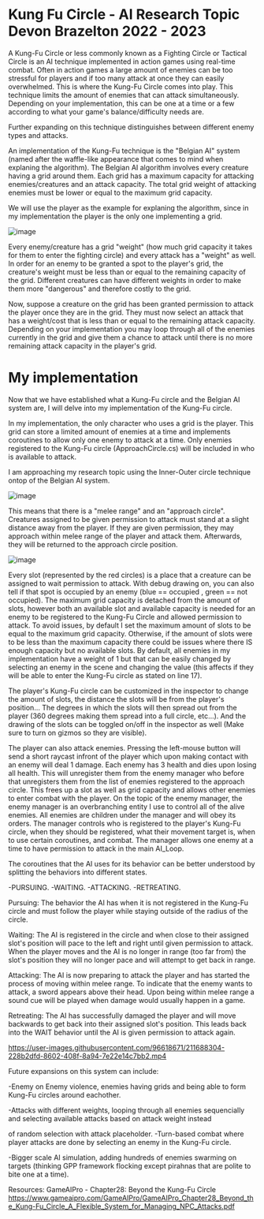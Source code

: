 # Kung Fu Circle - AI Research Topic Devon Brazelton 2022 - 2023

A Kung-Fu Circle or less commonly known as a Fighting Circle or Tactical Circle is an AI technique implemented in action games using real-time combat. 
Often in action games a large amount of enemies can be too stressful for players and if too many attack at once they can easily overwhelmed. This is where the
Kung-Fu Circle comes into play. This technique limits the amount of enemies that can attack simultaneously. Depending on your implementation, this can be one at a time or a few according to what your game's balance/difficulty needs are. 

Further expanding on this technique distinguishes between different enemy types and attacks.

An implementation of the Kung-Fu technique is the "Belgian AI" system (named after the waffle-like appearance that comes to mind when explaning the algorithm).
The Belgian AI algorithm involves every creature having a grid around them. Each grid has a maximum capacity for attacking enemies/creatures and an attack capacity.
The total grid weight of attacking enemies must be lower or equal to the maximum grid capacity.

We will use the player as the example for explaning the algorithm, since in my implementation the player is the only one implementing a grid.

![image](https://user-images.githubusercontent.com/96618671/211682943-5ad173d9-9465-46d4-abd1-c08850e348df.png)

Every enemy/creature has a grid "weight" (how much grid capacity it takes for them to enter the fighting circle) and every attack has a "weight" as well. In order for an enemy to be granted a spot to the player's grid, the creature's weight must be less than or equal to the remaining capacity of the grid.
Different creatures can have different weights in order to make them more "dangerous" and therefore costly to the grid.

Now, suppose a creature on the grid has been granted permission to attack the player once they are in the grid. They must now select an attack that has a weight/cost that is less than or equal to the remaining attack capacity. Depending on your implementation you may loop through all of the enemies currently in the grid and give them a chance to attack until there is no more remaining attack capacity in the player's grid.

# My implementation

Now that we have established what a Kung-Fu circle and the Belgian AI system are, I will delve into my implementation of the Kung-Fu circle.

In my implementation, the only character who uses a grid is the player.
This grid can store a limited amount of enemies at a time and implements coroutines to allow only one enemy to attack at a time.
Only enemies registered to the Kung-Fu circle (ApproachCircle.cs) will be included in who is available to attack.

I am approaching my research topic using the Inner-Outer circle technique ontop of the Belgian AI system. 

![image](https://user-images.githubusercontent.com/96618671/211686098-5be4f783-9e90-48c8-bb92-e2aa2ff1523b.png)

This means that there is a "melee range" and an "approach circle". Creatures assigned to be given permission to attack must stand at a slight distance away from the player. If they are given permission, they may approach within melee range of the player and attack them. Afterwards, they will be returned to the approach circle position.

![image](https://user-images.githubusercontent.com/96618671/211684212-5abdc7a0-a440-4993-a49a-7720e4032028.png)

Every slot (represented by the red circles) is a place that a creature can be assigned to wait permission to attack.
With debug drawing on, you can also tell if that spot is occupied by an enemy (blue == occupied , green == not occupied).
The maximum grid capacity is detached from the amount of slots, however both an available slot and available capacity is needed
for an enemy to be registered to the Kung-Fu Circle and allowed permission to attack. To avoid issues, by default I set the maximum amount of slots to be equal
to the maximum grid capacity. Otherwise, if the amount of slots were to be less than the maximum capacity there could be issues where there IS enough capacity but no available slots. By default, all enemies in my implementation have a weight of 1 but that can be easily changed by selecting an enemy in the scene and changing the value (this affects if they will be able to enter the Kung-Fu circle as stated on line 17).

The player's Kung-Fu circle can be customized in the inspector to change the amount of slots, the distance the slots will be from the player's position...
The degrees in which the slots will then spread out from the player (360 degrees making them spread into a full circle, etc...). 
And the drawing of the slots can be toggled on/off in the inspector as well (Make sure to turn on gizmos so they are visible).

The player can also attack enemies. Pressing the left-mouse button will send a short raycast infront of the player which upon making contact with an enemy will deal 1 damage. Each enemy has 3 health and dies upon losing all health. This will unregister them from the enemy manager who before that unregisters them from the list of enemies registered to the approach circle. This frees up a slot as well as grid capacity and allows other enemies to enter combat with the player.
On the topic of the enemy manager, the enemy manager is an overbranching entity I use to control all of the alive enemies. All enemies are children under the manager and will obey its orders. The manager controls who is registered to the player's Kung-Fu circle, when they should be registered, what their movement target is, when to use certain coroutines, and combat. The manager allows one enemy at a time to have permission to attack in the main AI_Loop.

The coroutines that the AI uses for its behavior can be better understood by splitting the behaviors into different states.

-PURSUING.
-WAITING.
-ATTACKING.
-RETREATING.

Pursuing: The behavior the AI has when it is not registered in the Kung-Fu circle and must follow the player while staying outside of the radius of the circle.

Waiting: The AI is registered in the circle and when close to their assigned slot's position will pace to the left and right until given permission to attack. When the player moves and the AI is no longer in range (too far from) the slot's position they will no longer pace and will attempt to get back in range.

Attacking: The AI is now preparing to attack the player and has started the process of moving within melee range. To indicate that the enemy wants to attack, a sword appears above their head. Upon being within melee range a sound cue will be played when damage would usually happen in a game.

Retreating: The AI has successfully damaged the player and will move backwards to get back into their assigned slot's position. This leads back into the WAIT behavior until the AI is given permission to attack again.

https://user-images.githubusercontent.com/96618671/211688304-228b2dfd-8602-408f-8a94-7e22e14c7bb2.mp4

Future expansions on this system can include:

-Enemy on Enemy violence, enemies having grids and being able to form Kung-Fu circles around eachother.

-Attacks with different weights, looping through all enemies sequencially and selecting available attacks based on attack weight instead

of random selection with attack placeholder.
-Turn-based combat where player attacks are done by selecting an enemy in the Kung-Fu circle.

-Bigger scale AI simulation, adding hundreds of enemies swarming on targets (thinking GPP framework flocking except pirahnas that are polite to bite one at a time).


Resources:
GameAIPro - Chapter28: Beyond the Kung-Fu Circle
https://www.gameaipro.com/GameAIPro/GameAIPro_Chapter28_Beyond_the_Kung-Fu_Circle_A_Flexible_System_for_Managing_NPC_Attacks.pdf
